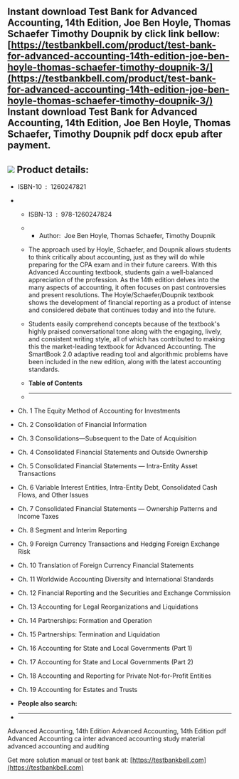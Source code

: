 Instant download **Test Bank for Advanced Accounting, 14th Edition, Joe Ben Hoyle, Thomas Schaefer Timothy Doupnik** by click link bellow:  
[https://testbankbell.com/product/test-bank-for-advanced-accounting-14th-edition-joe-ben-hoyle-thomas-schaefer-timothy-doupnik-3/](https://testbankbell.com/product/test-bank-for-advanced-accounting-14th-edition-joe-ben-hoyle-thomas-schaefer-timothy-doupnik-3/)  
**Instant download Test Bank for Advanced Accounting, 14th Edition, Joe Ben Hoyle, Thomas Schaefer, Timothy Doupnik pdf docx epub after payment.**
--------------------------------------------------------------------------------------------------------------------------------------------------


![](https://testbankbell.com/wp-content/uploads/2023/05/9781260247824_TestBank-2.jpeg)
**Product details:**
--------------------


* ISBN-10 ‏ : ‎ 1260247821
* * ISBN-13 ‏ : ‎ 978-1260247824
  * * Author:  Joe Ben Hoyle, Thomas Schaefer, Timothy Doupnik
   
  * The approach used by Hoyle, Schaefer, and Doupnik allows students to think critically about accounting, just as they will do while preparing for the CPA exam and in their future careers. With this Advanced Accounting textbook, students gain a well-balanced appreciation of the profession. As the 14th edition delves into the many aspects of accounting, it often focuses on past controversies and present resolutions. The Hoyle/Schaefer/Doupnik textbook shows the development of financial reporting as a product of intense and considered debate that continues today and into the future.
 
  * Students easily comprehend concepts because of the textbook's highly praised conversational tone along with the engaging, lively, and consistent writing style, all of which has contributed to making this the market-leading textbook for Advanced Accounting. The SmartBook 2.0 adaptive reading tool and algorithmic problems have been included in the new edition, along with the latest accounting standards.
  * **Table of Contents**
  * ---------------------
 
* Ch. 1 The Equity Method of Accounting for Investments
* Ch. 2 Consolidation of Financial Information
* Ch. 3 Consolidations—Subsequent to the Date of Acquisition
* Ch. 4 Consolidated Financial Statements and Outside Ownership
* Ch. 5 Consolidated Financial Statements — Intra-Entity Asset Transactions
* Ch. 6 Variable Interest Entities, Intra-Entity Debt, Consolidated Cash Flows, and Other Issues
* Ch. 7 Consolidated Financial Statements — Ownership Patterns and Income Taxes
* Ch. 8 Segment and Interim Reporting
* Ch. 9 Foreign Currency Transactions and Hedging Foreign Exchange Risk
* Ch. 10 Translation of Foreign Currency Financial Statements
* Ch. 11 Worldwide Accounting Diversity and International Standards
* Ch. 12 Financial Reporting and the Securities and Exchange Commission
* Ch. 13 Accounting for Legal Reorganizations and Liquidations
* Ch. 14 Partnerships: Formation and Operation
* Ch. 15 Partnerships: Termination and Liquidation
* Ch. 16 Accounting for State and Local Governments (Part 1)
* Ch. 17 Accounting for State and Local Governments (Part 2)
* Ch. 18 Accounting and Reporting for Private Not-for-Profit Entities
* Ch. 19 Accounting for Estates and Trusts

* **People also search:**
* -----------------------

Advanced Accounting, 14th Edition
Advanced Accounting, 14th Edition pdf
Advanced Accounting
ca inter advanced accounting study material
advanced accounting and auditing


   Get more solution manual or test bank at: [https://testbankbell.com](https://testbankbell.com)
